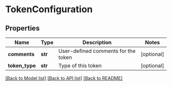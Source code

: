 # TokenConfiguration

## Properties
Name | Type | Description | Notes
------------ | ------------- | ------------- | -------------
**comments** | **str** | User-defined comments for the token | [optional] 
**token_type** | **str** | Type of this token | [optional] 

[[Back to Model list]](../README.md#documentation-for-models) [[Back to API list]](../README.md#documentation-for-api-endpoints) [[Back to README]](../README.md)


